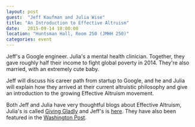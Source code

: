 ```yaml
---
layout: post
guest:  "Jeff Kaufman and Julia Wise"
title: "An Introduction to Effective Altruism"
date:   2015-09-14 18:00:00
location: "Huntsman Hall, Room 250 (JMHH 250)"
categories: event
---
```

Jeff's a Google engineer. Julia's a mental health clinician. Together, they gave roughly half their income to fight global poverty in 2014. They're also married, with an extremely cute baby.

Jeff will discuss his career path from startup to Google, and he and Julia will explain how they arrived at their current altruistic philosophy and give an introduction to the growing Effective Altruism movement.

Both Jeff and Julia have very thoughtful blogs about Effective Altruism, Julia's is called [Giving Gladly](http://www.givinggladly.com/) and Jeff's is [here](http://www.jefftk.com/index). They have also been featured in the [Washington Post](http://www.washingtonpost.com/news/wonkblog/wp/2013/05/31/join-wall-street-save-the-world/).
